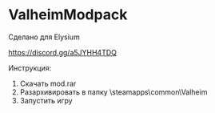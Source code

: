 # ValheimModpack
Сделано для Elysium

https://discord.gg/a5JYHH4TDQ


Инструкция:

1. Скачать mod.rar
2. Разархивировать в папку \steamapps\common\Valheim
3. Запустить игру

